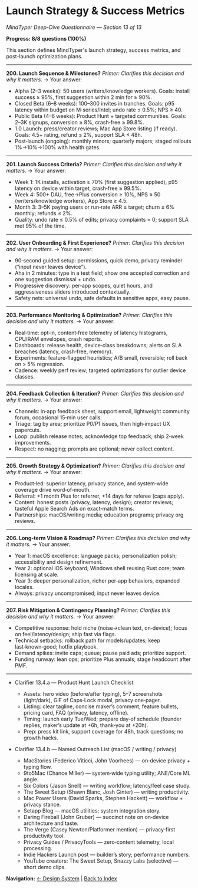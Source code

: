 # Launch Strategy & Success Metrics

_MindTyper Deep-Dive Questionnaire — Section 13 of 13_

**Progress: 8/8 questions (100%)**

This section defines MindTyper's launch strategy, success metrics, and post-launch optimization plans.

---

**200. Launch Sequence & Milestones?**
_Primer: Clarifies this decision and why it matters._
→ Your answer:

- Alpha (2–3 weeks): 50 users (writers/knowledge workers). Goals: install success ≥ 95%, first suggestion within 2 min for ≥ 90%.
- Closed Beta (6–8 weeks): 100–300 invites in tranches. Goals: p95 latency within budget on M‑series/Intel; undo rate ≤ 0.5%; NPS ≥ 40.
- Public Beta (4–6 weeks): Product Hunt + targeted communities. Goals: 2–3K signups, conversion ≥ 8%, crash‑free ≥ 99.8%.
- 1.0 Launch: press/creator reviews; Mac App Store listing (if ready). Goals: 4.5+ rating, refund ≤ 2%, support SLA ≤ 48h.
- Post‑launch (ongoing): monthly minors; quarterly majors; staged rollouts 1%→10%→100% with health gates.

---

**201. Launch Success Criteria?**
_Primer: Clarifies this decision and why it matters._
→ Your answer:

- Week 1: 1K installs, activation ≥ 70% (first suggestion applied), p95 latency on device within target, crash‑free ≥ 99.5%.
- Week 4: 500+ DAU, free→Plus conversion ≥ 10%, NPS ≥ 50 (writers/knowledge workers), App Store ≥ 4.5.
- Month 3: 3–5K paying users or run‑rate ARR ≥ target; churn ≤ 6% monthly; refunds ≤ 2%.
- Quality: undo rate ≤ 0.5% of edits; privacy complaints = 0; support SLA met 95% of the time.

---

**202. User Onboarding & First Experience?**
_Primer: Clarifies this decision and why it matters._
→ Your answer:

- 90‑second guided setup: permissions, quick demo, privacy reminder (“input never leaves device”).
- Aha in 2 minutes: type in a test field; show one accepted correction and one suggestion dismissal + undo.
- Progressive discovery: per‑app scopes, quiet hours, and aggressiveness sliders introduced contextually.
- Safety nets: universal undo, safe defaults in sensitive apps, easy pause.

---

**203. Performance Monitoring & Optimization?**
_Primer: Clarifies this decision and why it matters._
→ Your answer:

- Real‑time: opt‑in, content‑free telemetry of latency histograms, CPU/RAM envelopes, crash reports.
- Dashboards: release health, device‑class breakdowns; alerts on SLA breaches (latency, crash‑free, memory).
- Experiments: feature‑flagged heuristics; A/B small, reversible; roll back on > 5% regression.
- Cadence: weekly perf review; targeted optimizations for outlier device classes.

---

**204. Feedback Collection & Iteration?**
_Primer: Clarifies this decision and why it matters._
→ Your answer:

- Channels: in‑app feedback sheet, support email, lightweight community forum, occasional 15‑min user calls.
- Triage: tag by area; prioritize P0/P1 issues, then high‑impact UX papercuts.
- Loop: publish release notes; acknowledge top feedback; ship 2‑week improvements.
- Respect: no nagging; prompts are optional; never collect content.

---

**205. Growth Strategy & Optimization?**
_Primer: Clarifies this decision and why it matters._
→ Your answer:

- Product‑led: superior latency, privacy stance, and system‑wide coverage drive word‑of‑mouth.
- Referral: +1 month Plus for referrer, +14 days for referee (caps apply).
- Content: honest posts (privacy, latency, design); creator reviews; tasteful Apple Search Ads on exact‑match terms.
- Partnerships: macOS/writing media; education programs; privacy org reviews.

---

**206. Long-term Vision & Roadmap?**
_Primer: Clarifies this decision and why it matters._
→ Your answer:

- Year 1: macOS excellence; language packs; personalization polish; accessibility and design refinement.
- Year 2: optional iOS keyboard; Windows shell reusing Rust core; team licensing at scale.
- Year 3: deeper personalization, richer per‑app behaviors, expanded locales.
- Always: privacy uncompromised; input never leaves device.

---

**207. Risk Mitigation & Contingency Planning?**
_Primer: Clarifies this decision and why it matters._
→ Your answer:

- Competitive response: hold niche (noise→clean text, on‑device); focus on feel/latency/design; ship fast via flags.
- Technical setbacks: rollback path for models/updates; keep last‑known‑good; hotfix playbook.
- Demand spikes: invite caps; queue; pause paid ads; prioritize support.
- Funding runway: lean ops; prioritize Plus annuals; stage headcount after PMF.

---

- Clarifier 13.4.a — Product Hunt Launch Checklist
  - Assets: hero video (before/after typing), 5–7 screenshots (light/dark), GIF of Caps‑Lock modal, privacy one‑pager.
  - Listing: clear tagline, concise maker’s comment, feature bullets, pricing card, FAQ (privacy, latency, offline).
  - Timing: launch early Tue/Wed; prepare day‑of schedule (founder replies, maker’s update at +6h, thank‑you at +20h).
  - Prep: press kit link, support coverage for 48h, track questions; no growth hacks.

- Clarifier 13.4.b — Named Outreach List (macOS / writing / privacy)
  - MacStories (Federico Viticci, John Voorhees) — on‑device privacy + typing flow.
  - 9to5Mac (Chance Miller) — system‑wide typing utility; ANE/Core ML angle.
  - Six Colors (Jason Snell) — writing workflow; latency/feel case study.
  - The Sweet Setup (Shawn Blanc, Josh Ginter) — writing productivity.
  - Mac Power Users (David Sparks, Stephen Hackett) — workflow + privacy stance.
  - Setapp Blog — macOS utilities; system integration story.
  - Daring Fireball (John Gruber) — succinct note on on‑device architecture and taste.
  - The Verge (Casey Newton/Platformer mention) — privacy‑first productivity tool.
  - Privacy Guides / PrivacyTools — zero‑content telemetry, local processing.
  - Indie Hackers Launch post — builder’s story; performance numbers.
  - YouTube creators: The Sweet Setup, Snazzy Labs (selective) — short demo clips.

**Navigation:**
[← Design System](12_design_system.md) | [Back to Index](index.md)
